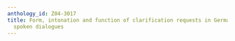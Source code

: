 ```yaml
---
anthology_id: Z04-3017
title: Form, intonation and function of clarification requests in German task-oriented
  spoken dialogues
---
```

